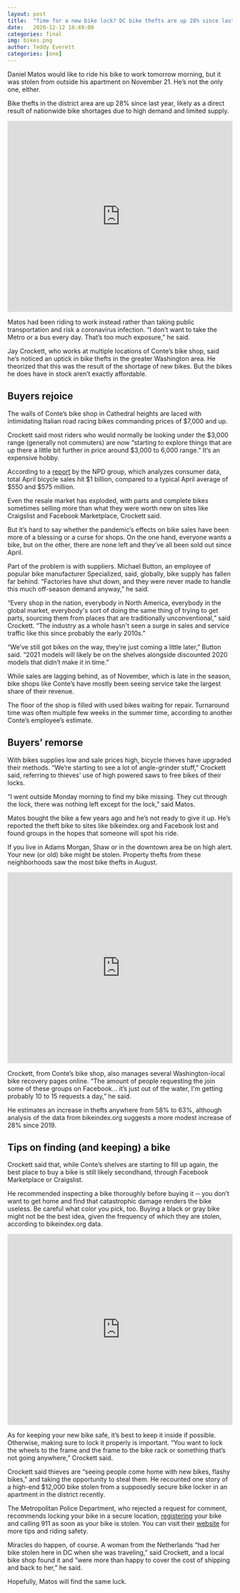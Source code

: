 ```yaml
---
layout: post
title:  "Time for a new bike lock? DC bike thefts are up 28% since last year"
date:   2020-12-12 18:49:00
categories: final
img: bikes.png
author: Teddy Everett
categories: [one]
---
```


Daniel Matos would like to ride his bike to work tomorrow morning, but it was stolen from outside his apartment on November 21. He’s not the only one, either. 

Bike thefts in the district area are up 28% since last year, likely as a direct result of nationwide bike shortages due to high demand and limited supply. 
 
 <iframe id="datawrapper-chart-Oha3H" src="https://www.datawrapper.de/_/qADUP/ " scrolling="no" frameborder="0" style="width: 0; min-width: 100% !important;" height="428"></iframe><script type="text/javascript">if("undefined"==typeof window.datawrapper)window.datawrapper={};window.datawrapper["Oha3H"]={},window.datawrapper["Oha3H"].embedDeltas={"100":677.0208339999999,"200":514.0208339999999,"300":470.020834,"400":470.020834,"500":444.020834,"700":428.020834,"800":428.020834,"900":428.020834,"1000":428.020834},window.datawrapper["Oha3H"].iframe=document.getElementById("datawrapper-chart-Oha3H"),window.datawrapper["Oha3H"].iframe.style.height=window.datawrapper["Oha3H"].embedDeltas[Math.min(1e3,Math.max(100*Math.floor(window.datawrapper["Oha3H"].iframe.offsetWidth/100),100))]+"px",window.addEventListener("message",function(a){if("undefined"!=typeof a.data["datawrapper-height"])for(var b in a.data["datawrapper-height"])if("Oha3H"==b)window.datawrapper["Oha3H"].iframe.style.height=a.data["datawrapper-height"][b]+"px"});</script>
 
Matos had been riding to work instead rather than taking public transportation and risk a coronavirus infection. “I don’t want to take the Metro or a bus every day. That’s too much exposure,” he said. 

Jay Crockett, who works at multiple locations of Conte’s bike shop, said he’s noticed an uptick in bike thefts in the greater Washington area. He theorized that this was the result of the shortage of new bikes. But the bikes he does have in stock aren’t exactly affordable. 

## Buyers rejoice 

The walls of Conte’s bike shop in Cathedral heights are laced with intimidating Italian road racing bikes commanding prices of $7,000 and up. 

Crockett said most riders who would normally be looking under the $3,000 range (generally not commuters) are now “starting to explore things that are up there a little bit further in price around $3,000 to 6,000 range.” It’s an expensive hobby. 

According to a [report](https://www.npd.com/wps/portal/npd/us/news/press-releases/2020/cycling-industry-sales-growth-accelerates-in-april/) by the NPD group, which analyzes consumer data, total April bicycle sales hit $1 billion, compared to a typical April average of $550 and $575 million.

Even the resale market has exploded, with parts and complete bikes sometimes selling more than what they were worth new on sites like Craigslist and Facebook Marketplace, Crockett said.  

But it’s hard to say whether the pandemic’s effects on bike sales have been more of a blessing or a curse for shops. On the one hand, everyone wants a bike, but on the other, there are none left and they’ve all been sold out since April. 

Part of the problem is with suppliers. Michael Button, an employee of popular bike manufacturer Specialized, said, globally, bike supply has fallen far behind. “Factories have shut down, and they were never made to handle this much off-season demand anyway,” he said. 

“Every shop in the nation, everybody in North America, everybody in the global market, everybody's sort of doing the same thing of trying to get parts, sourcing them from places that are traditionally unconventional,” said Crockett. “The industry as a whole hasn't seen a surge in sales and service traffic like this since probably the early 2010s.” 

“We’ve still got bikes on the way, they’re just coming a little later,” Button said. “2021 models will likely be on the shelves alongside discounted 2020 models that didn’t make it in time.” 

While sales are lagging behind, as of November, which is late in the season, bike shops like Conte’s have mostly been seeing service take the largest share of their revenue. 

The floor of the shop is filled with used bikes waiting for repair. Turnaround time was often multiple few weeks in the summer time, according to another Conte’s employee’s estimate.

## Buyers’ remorse 

With bikes supplies low and sale prices high, bicycle thieves have upgraded their methods. “We’re starting to see a lot of angle-grinder stuff,” Crockett said, referring to thieves’ use of high powered saws to free bikes of their locks. 

“I went outside Monday morning to find my bike missing. They cut through the lock, there was nothing left except for the lock,” said Matos. 

Matos bought the bike a few years ago and he’s not ready to give it up. He’s reported the theft bike to sites like bikeindex.org and Facebook lost and found groups in the hopes that someone will spot his ride. 

If you live in Adams Morgan, Shaw or in the downtown area be on high alert. Your new (or old) bike might be stolen. Property thefts from these neighborhoods saw the most bike thefts in August. 
 
 <iframe id="datawrapper-chart-Oha3H" src="https://www.datawrapper.de/_/2L2Ha/" scrolling="no" frameborder="0" style="width: 0; min-width: 100% !important;" height="428"></iframe><script type="text/javascript">if("undefined"==typeof window.datawrapper)window.datawrapper={};window.datawrapper["Oha3H"]={},window.datawrapper["Oha3H"].embedDeltas={"100":677.0208339999999,"200":514.0208339999999,"300":470.020834,"400":470.020834,"500":444.020834,"700":428.020834,"800":428.020834,"900":428.020834,"1000":428.020834},window.datawrapper["Oha3H"].iframe=document.getElementById("datawrapper-chart-Oha3H"),window.datawrapper["Oha3H"].iframe.style.height=window.datawrapper["Oha3H"].embedDeltas[Math.min(1e3,Math.max(100*Math.floor(window.datawrapper["Oha3H"].iframe.offsetWidth/100),100))]+"px",window.addEventListener("message",function(a){if("undefined"!=typeof a.data["datawrapper-height"])for(var b in a.data["datawrapper-height"])if("Oha3H"==b)window.datawrapper["Oha3H"].iframe.style.height=a.data["datawrapper-height"][b]+"px"});</script>

Crockett, from Conte’s bike shop, also manages several Washington-local bike recovery pages online. “The amount of people requesting the join some of these groups on Facebook... it’s just out of the water, I'm getting probably 10 to 15 requests a day,” he said. 

He estimates an increase in thefts anywhere from 58% to 63%, although analysis of the data from bikeindex.org suggests a more modest increase of 28% since 2019. 

## Tips on finding (and keeping) a bike 

Crockett said that, while Conte’s shelves are starting to fill up again, the best place to buy a bike is still likely secondhand, through Facebook Marketplace or Craigslist. 

He recommended inspecting a bike thoroughly before buying it ─ you don’t want to get home and find that catastrophic damage renders the bike useless. 
Be careful what color you pick, too. Buying a black or gray bike might not be the best idea, given the frequency of which they are stolen, according to bikeindex.org data. 
 
<iframe id="datawrapper-chart-Oha3H" src="https://www.datawrapper.de/_/d5o8a/" scrolling="no" frameborder="0" style="width: 0; min-width: 100% !important;" height="428"></iframe><script type="text/javascript">if("undefined"==typeof window.datawrapper)window.datawrapper={};window.datawrapper["Oha3H"]={},window.datawrapper["Oha3H"].embedDeltas={"100":677.0208339999999,"200":514.0208339999999,"300":470.020834,"400":470.020834,"500":444.020834,"700":428.020834,"800":428.020834,"900":428.020834,"1000":428.020834},window.datawrapper["Oha3H"].iframe=document.getElementById("datawrapper-chart-Oha3H"),window.datawrapper["Oha3H"].iframe.style.height=window.datawrapper["Oha3H"].embedDeltas[Math.min(1e3,Math.max(100*Math.floor(window.datawrapper["Oha3H"].iframe.offsetWidth/100),100))]+"px",window.addEventListener("message",function(a){if("undefined"!=typeof a.data["datawrapper-height"])for(var b in a.data["datawrapper-height"])if("Oha3H"==b)window.datawrapper["Oha3H"].iframe.style.height=a.data["datawrapper-height"][b]+"px"});</script>

As for keeping your new bike safe, it’s best to keep it inside if possible. Otherwise, making sure to lock it properly is important. “You want to lock the wheels to the frame and the frame to the bike rack or something that’s not going anywhere,” Crockett said. 

Crockett said thieves are “seeing people come home with new bikes, flashy bikes,” and taking the opportunity to steal them. He recounted one story of a high-end $12,000 bike stolen from a supposedly secure bike locker in an apartment in the district recently. 

The Metropolitan Police Department, who rejected a request for comment, recommends locking your bike in a secure location, [registering](https://mpdc.dc.gov/page/bicycle-registration-district-columbia) your bike and calling 911 as soon as your bike is stolen. You can visit their [website](https://mpdc.dc.gov/page/bikes-and-helmet-safety) for more tips and riding safety. 

Miracles do happen, of course. A woman from the Netherlands “had her bike stolen here in DC when she was traveling,” said Crockett, and a local bike shop found it and “were more than happy to cover the cost of shipping and back to her,” he said. 

Hopefully, Matos will find the same luck. 



